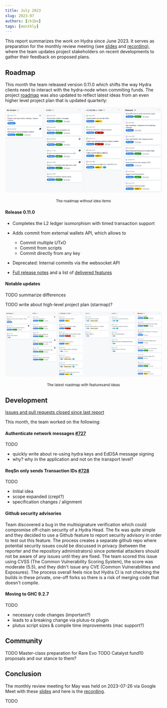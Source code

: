 ```yaml
---
title: July 2023
slug: 2023-07
authors: [ch1bo]
tags: [monthly]
---
```


This report summarizes the work on Hydra since June 2023. It serves as
preparation for the monthly review meeting (see [slides][slides] and
[recording][recording]), where the team updates project stakeholders on recent
developments to gather their feedback on proposed plans.

## Roadmap

This month the team released version 0.11.0 which shifts the way Hydra clients
need to interact with the hydra-node when commiting funds. The project
[roadmap](https://github.com/orgs/input-output-hk/projects/21) was also updated
to reflect latest ideas from an even higher level project plan that is updated
quarterly:

![The roadmap without idea items](./img/2023-07-roadmap-ex-ideas.png) <small><center>The roadmap without idea items</center></small>

#### Release 0.11.0

- Completes the L2 ledger isomorphism with timed transaction support

- Adds commit from external wallets API, which allows to

  - Commit multiple UTxO
  - Commit from scripts
  - Commit directly from any key

- Deprecated: Internal commits via the websocket API

- [Full release notes](https://github.com/input-output-hk/hydra/releases/tag/0.11.0) and a list of [delivered features](https://github.com/input-output-hk/hydra/milestone/11?closed=1)

#### Notable updates

TODO summarize differences

TODO write about high-level project plan (starmap)?

![The latest roadmap with features and ideas](./img/2023-07-roadmap.png) <small><center>The latest roadmap with featuresand ideas</center></small>

## Development

[Issues and pull requests closed since last
report](https://github.com/input-output-hk/hydra/issues?q=is%3Aclosed+sort%3Aupdated-desc+closed%3A2023-05-24..2023-06-22)

This month, the team worked on the following:

#### Authenticate network messages [#727](https://github.com/input-output-hk/hydra/issues/727)

TODO

- quickly write about re-using hydra keys and EdDSA message signing
- why? why in the application and not on the transport level?

#### ReqSn only sends Transaction IDs [#728](https://github.com/input-output-hk/hydra/issues/728)

TODO

- Initial idea
- scope expanded (crept?)
- specification changes / alignment

#### Github security advisories

Team discovered a bug in the multisignature verification which could compromise
off-chain security of a Hydra Head. The fix was quite simple and they decided
to use a Github feature to report security advisory in order to test out this
feature. The process creates a separate github repo where potential security
issues could be discussed in privacy (between the reporter and the repository
administrators) since potential attackers should not be aware of any issues
until they are fixed. The team scored this issue using CVSS (The Common
Vulnerability Scoring System), the score was moderate (5.5), and they didn't
issue any CVE (Common Vulnerabilities and Exposures). The process overall feels
nice but Hydra CI is not checking the builds in these private, one-off forks so
there is a risk of merging code that doesn't compile.


#### Moving to GHC 9.2.7

TODO

- necessary code changes (important?)
- leads to a breaking change via plutus-tx plugin
- plutus script sizes & compile time improvements (mac support?)

## Community

TODO Master-class preparation for Rare Evo
TODO Catalyst fund10 proposals and our stance to them?

## Conclusion

The monthly review meeting for May was held on 2023-07-26 via Google Meet with
these [slides][slides] and here is the [recording][recording].

TODO

[slides]: https://docs.google.com/presentation/d/1CQYAFztRcqofN6sbowg37QuXQ-DQU4NcDmoMghS36B8
[recording]: https://TODO
